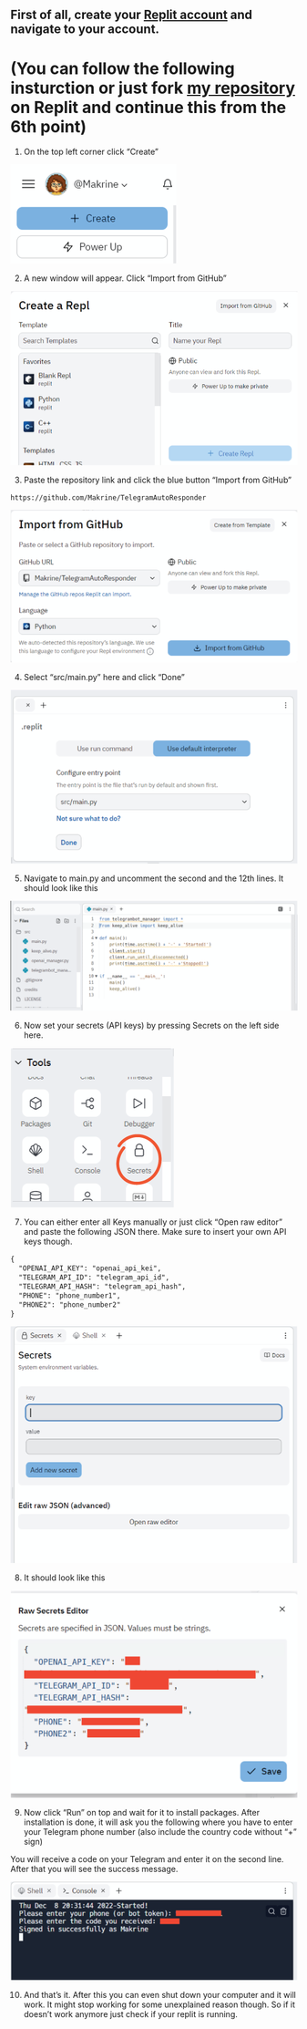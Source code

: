 ## First of all, create your [Replit account](https://replit.com/signup) and navigate to your account.

# (You can follow the following insturction or just fork [my repository](https://replit.com/@Makrine/TelegramAutoResponder) on Replit and continue this from the 6th point)

1. On the top left corner click “Create”

![pic 1](https://github.com/Makrine/TelegramAutoResponder/blob/master/HowToReplit/1.png?raw=true)

2. A new window will appear. Click “Import from GitHub”

![pic 2](https://github.com/Makrine/TelegramAutoResponder/blob/master/HowToReplit/2.png?raw=true)

3. Paste the repository link and click the blue button “Import from GitHub”
```
https://github.com/Makrine/TelegramAutoResponder
```

![pic 3](https://github.com/Makrine/TelegramAutoResponder/blob/master/HowToReplit/3.png?raw=true)

4. Select “src/main.py” here and click “Done”

![pic 4](https://github.com/Makrine/TelegramAutoResponder/blob/master/HowToReplit/4.png?raw=true)

5. Navigate to main.py and uncomment the second and the 12th lines. It should look like this

![pic 8](https://github.com/Makrine/TelegramAutoResponder/blob/master/HowToReplit/8.png?raw=true)

6. Now set your secrets (API keys) by pressing Secrets on the left side here.

![pic 5](https://github.com/Makrine/TelegramAutoResponder/blob/master/HowToReplit/5.png?raw=true)

7. You can either enter all Keys manually or just click “Open raw editor” and paste the following JSON there. Make sure to insert your own API keys though.
```
{
  "OPENAI_API_KEY": "openai_api_kei",
  "TELEGRAM_API_ID": "telegram_api_id",
  "TELEGRAM_API_HASH": "telegram_api_hash",
  "PHONE": "phone_number1",
  "PHONE2": "phone_number2"
}
```
![pic 6](https://github.com/Makrine/TelegramAutoResponder/blob/master/HowToReplit/6.png?raw=true)

8. It should look like this

![pic 7](https://github.com/Makrine/TelegramAutoResponder/blob/master/HowToReplit/7.png?raw=true)


9. Now click “Run” on top and wait for it to install packages. After installation is done, it will ask you the following where  you have to enter your Telegram phone number (also include the country code without “+” sign)

You will receive a code on your Telegram and enter it on the second line. After that you will see the success message.

![pic 9](https://github.com/Makrine/TelegramAutoResponder/blob/master/HowToReplit/9.png?raw=true)

10. And that’s it. After this you can even shut down your computer and it will work. It might stop working for some unexplained reason though. So if it doesn’t work anymore just check if your replit is running.
